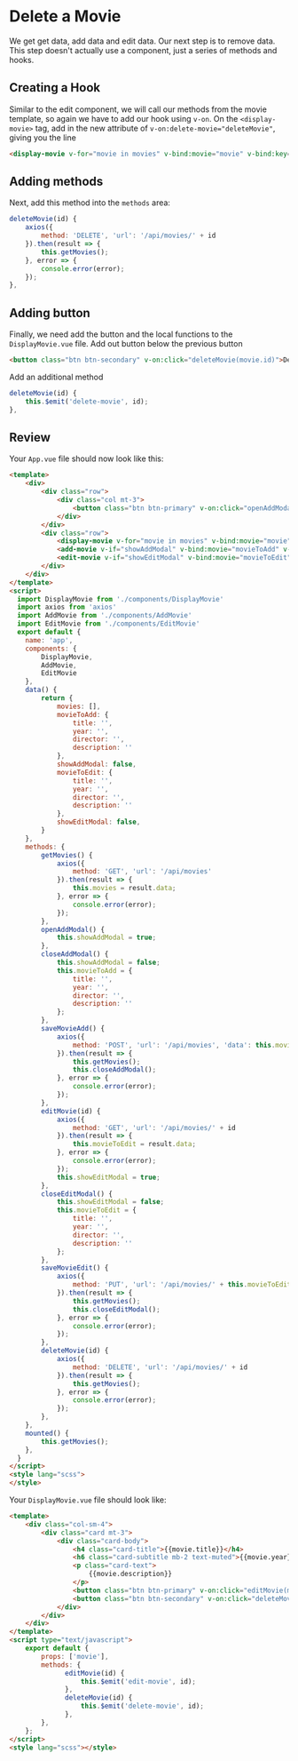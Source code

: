 # Delete a Movie
We get get data, add data and edit data.  Our next step is to remove data.
This step doesn't actually use a component, just a series of methods and hooks.

## Creating a Hook
Similar to the edit component, we will call our methods from the movie template, so again we have to add our hook using `v-on`.
On the `<display-movie>` tag, add in the new attribute of `v-on:delete-movie="deleteMovie"`, giving you the line
```html
<display-movie v-for="movie in movies" v-bind:movie="movie" v-bind:key="movie.id" v-on:edit-movie="editMovie" v-on:delete-movie="deleteMovie"></display-movie>
```

## Adding methods
Next, add this method into the `methods` area:
```javascript
deleteMovie(id) {
	axios({
		method: 'DELETE', 'url': '/api/movies/' + id
	}).then(result => {
		this.getMovies();
	}, error => {
		console.error(error);
	});
},
```

## Adding button
Finally, we need add the button and the local functions to the `DisplayMovie.vue` file.
Add out button below the previous button
```html
<button class="btn btn-secondary" v-on:click="deleteMovie(movie.id)">Delete</button>
```
Add an additional method
```javascript
deleteMovie(id) {
	this.$emit('delete-movie', id);
},
```

## Review
Your `App.vue` file should now look like this:
```html
<template>
	<div>
		<div class="row">
			<div class="col mt-3">
				<button class="btn btn-primary" v-on:click="openAddModal">Add Movie</button>
			</div>
		</div>
		<div class="row">
			<display-movie v-for="movie in movies" v-bind:movie="movie" v-bind:key="movie.id" v-on:edit-movie="editMovie" v-on:delete-movie="deleteMovie"></display-movie>
			<add-movie v-if="showAddModal" v-bind:movie="movieToAdd" v-on:close-add-modal="closeAddModal" v-on:save-movie-add="saveMovieAdd"></add-movie>
			<edit-movie v-if="showEditModal" v-bind:movie="movieToEdit" v-on:close-edit-modal="closeEditModal" v-on:save-movie-edit="saveMovieEdit"></edit-movie>
		</div>
	</div>
</template>
<script>
  import DisplayMovie from './components/DisplayMovie'  
  import axios from 'axios'
  import AddMovie from './components/AddMovie'
  import EditMovie from './components/EditMovie'
  export default {
	name: 'app',
	components: {
		DisplayMovie,
		AddMovie,
		EditMovie
	},
	data() {
		return {
			movies: [],
			movieToAdd: {
				title: '',
				year: '',
				director: '',
				description: ''
			},
			showAddModal: false,
			movieToEdit: {
				title: '',
				year: '',
				director: '',
				description: ''
			},
			showEditModal: false,
		}
	},
	methods: {
		getMovies() {
			axios({
				method: 'GET', 'url': '/api/movies'
			}).then(result => {
				this.movies = result.data;
			}, error => {
				console.error(error);
			});
		},
		openAddModal() {
			this.showAddModal = true;
		},
		closeAddModal() {
			this.showAddModal = false;
			this.movieToAdd = {
				title: '',
				year: '',
				director: '',
				description: ''
			};
		},
		saveMovieAdd() {
			axios({
				method: 'POST', 'url': '/api/movies', 'data': this.movieToAdd
			}).then(result => {
				this.getMovies();
				this.closeAddModal();
			}, error => {
				console.error(error);
			});
		},
		editMovie(id) {
			axios({
				method: 'GET', 'url': '/api/movies/' + id
			}).then(result => {
				this.movieToEdit = result.data;
			}, error => {
				console.error(error);
			});
			this.showEditModal = true;
		},
		closeEditModal() {
			this.showEditModal = false;
			this.movieToEdit = {
				title: '',
				year: '',
				director: '',
				description: ''
			};
		},
		saveMovieEdit() {
			axios({
				method: 'PUT', 'url': '/api/movies/' + this.movieToEdit.id, 'data': this.movieToEdit
			}).then(result => {
				this.getMovies();
				this.closeEditModal();
			}, error => {
				console.error(error);
			});
		},
		deleteMovie(id) {
			axios({
				method: 'DELETE', 'url': '/api/movies/' + id
			}).then(result => {
				this.getMovies();
			}, error => {
				console.error(error);
			});
		},
    },
    mounted() {
		this.getMovies();
    },
  }
</script>
<style lang="scss">
</style>

```
Your `DisplayMovie.vue` file should look like:
```html
<template>
	<div class="col-sm-4">
		<div class="card mt-3">
			<div class="card-body">
				<h4 class="card-title">{{movie.title}}</h4>
				<h6 class="card-subtitle mb-2 text-muted">{{movie.year}} - {{movie.director}}</h6>
				<p class="card-text">
					{{movie.description}}
				</p>
				<button class="btn btn-primary" v-on:click="editMovie(movie.id)">Edit</button>
				<button class="btn btn-secondary" v-on:click="deleteMovie(movie.id)">Delete</button>
			</div>
		</div>
	</div>
</template>
<script type="text/javascript">
	export default {
		props: ['movie'],
		methods: {
			  editMovie(id) {
				  this.$emit('edit-movie', id);
			  },
			  deleteMovie(id) {
				  this.$emit('delete-movie', id);
			  },
		},
	};
</script>
<style lang="scss"></style>
```